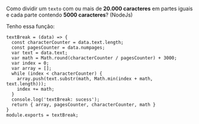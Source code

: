 Como dividir um ```texto``` com ou mais de **20.000 caracteres** em partes iguais e cada parte contendo **5000 caracteres**? (NodeJs)

Tenho essa função: 

    textBreak = (data) => {
      const characterCounter = data.text.length;
      const pagesCounter = data.numpages;
      var text = data.text;
      var math = Math.round(characterCounter / pagesCounter) + 3000;
      var index = 0;
      var array = [];
      while (index < characterCounter) {
        array.push(text.substr(math, Math.min(index + math, text.length)));
        index += math;
      }
      console.log('textBreak: sucess');
      return { array, pagesCounter, characterCounter, math }
    }
    module.exports = textBreak;


